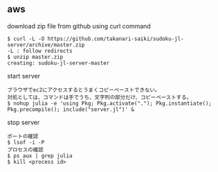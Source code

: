 ## aws
download zip file from github using curl command
```
$ curl -L -O https://github.com/takanari-saiki/sudoku-jl-server/archive/master.zip
-L : follow redirects
$ unzip master.zip
creating: sudoku-jl-server-master
```

start server
```
ブラウザでec2にアクセスするとうまくコピーペーストできない。
対処としては、コマンドは手でうち、文字列の部分だけ、コピーペーストする。
$ nohup julia -e 'using Pkg; Pkg.activate("."); Pkg.instantiate(); Pkg.precompile(); include("server.jl")' &
```

stop server
```
ポートの確認
$ lsof -i -P
プロセスの確認
$ ps aux | grep julia
$ kill <process id>
```
